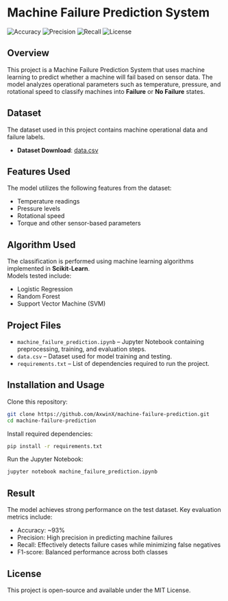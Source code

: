 # Machine Failure Prediction System

![Accuracy](https://img.shields.io/badge/Accuracy-93%25-brightgreen)
![Precision](https://img.shields.io/badge/Precision-High-blue)
![Recall](https://img.shields.io/badge/Recall-Effective-orange)
![License](https://img.shields.io/badge/License-MIT-green)

## Overview
This project is a Machine Failure Prediction System that uses machine learning to predict whether a machine will fail based on sensor data. The model analyzes operational parameters such as temperature, pressure, and rotational speed to classify machines into **Failure** or **No Failure** states.

## Dataset
The dataset used in this project contains machine operational data and failure labels.  

- **Dataset Download**: [data.csv](https://raw.githubusercontent.com/AxwinX/machine_failure_prediction/refs/heads/main/data.csv) 

## Features Used
The model utilizes the following features from the dataset:
- Temperature readings  
- Pressure levels  
- Rotational speed  
- Torque and other sensor-based parameters  

## Algorithm Used
The classification is performed using machine learning algorithms implemented in **Scikit-Learn**.  
Models tested include:  
- Logistic Regression  
- Random Forest  
- Support Vector Machine (SVM)  

## Project Files
- `machine_failure_prediction.ipynb` – Jupyter Notebook containing preprocessing, training, and evaluation steps.  
- `data.csv` – Dataset used for model training and testing.  
- `requirements.txt` – List of dependencies required to run the project.  

## Installation and Usage
Clone this repository:
```bash
git clone https://github.com/AxwinX/machine-failure-prediction.git
cd machine-failure-prediction
```
Install required dependencies:
```bash
pip install -r requirements.txt
```
Run the Jupyter Notebook:
```bash
jupyter notebook machine_failure_prediction.ipynb
```

## Result
The model achieves strong performance on the test dataset. Key evaluation metrics include:
- Accuracy: ~93%
- Precision: High precision in predicting machine failures
- Recall: Effectively detects failure cases while minimizing false negatives
- F1-score: Balanced performance across both classes

## License
This project is open-source and available under the MIT License.
